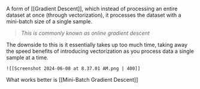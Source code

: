 A form of [[Gradient Descent]], which instead of processing an entire dataset at once (through vectorization), it processes the dataset with a mini-batch size of a single sample.

>*This is commonly known as online gradient descent*

The downside to this is it essentially takes up too much time, taking away the speed benefits of introducing vectorization as you process data a single sample at a time.
	
	![[Screenshot 2024-06-08 at 8.37.01 AM.png | 400]]

What works better is [[Mini-Batch Gradient Descent]]